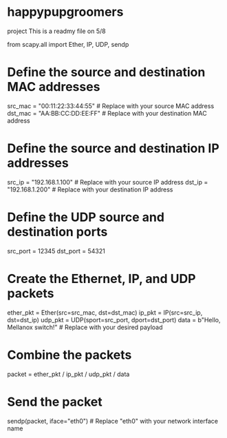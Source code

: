 

# happypupgroomers
project
This is a readmy file on 5/8

from scapy.all import Ether, IP, UDP, sendp

# Define the source and destination MAC addresses
src_mac = "00:11:22:33:44:55"  # Replace with your source MAC address
dst_mac = "AA:BB:CC:DD:EE:FF"  # Replace with your destination MAC address

# Define the source and destination IP addresses
src_ip = "192.168.1.100"  # Replace with your source IP address
dst_ip = "192.168.1.200"  # Replace with your destination IP address

# Define the UDP source and destination ports
src_port = 12345
dst_port = 54321

# Create the Ethernet, IP, and UDP packets
ether_pkt = Ether(src=src_mac, dst=dst_mac)
ip_pkt = IP(src=src_ip, dst=dst_ip)
udp_pkt = UDP(sport=src_port, dport=dst_port)
data = b"Hello, Mellanox switch!"  # Replace with your desired payload

# Combine the packets
packet = ether_pkt / ip_pkt / udp_pkt / data

# Send the packet
sendp(packet, iface="eth0")  # Replace "eth0" with your network interface name
